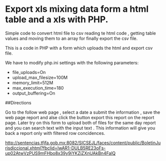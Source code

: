 # Export xls mixing data form a html table and a xls with PHP.

Simple code to convert html file to csv reading te html code , getting table values and moving them to an array for finally export the csv file.

This is a code in PHP with a form which uploads the html and export csv file.

We have to modify php.ini settings with the following parameters:

* file_uploads=On
* upload_max_filesize=100M
* memory_limit=512M
* max_execution_time=180
* output_buffering=On

##Directions 

Go to the follow web page , select a date a submit the information , save the web page report and alse click the button export this report on the report page. Later try on this form to upload both of files for the same day report and you can search text with the input text . This information will give you back a report only with filtered row concidences.

http://sentencias.tfjfa.gob.mx:8082/SICSEJL/faces/content/public/BoletinJurisdiccional.xhtml?fbclid=IwAR1-DULB5RE23oFs-up02AtwVzPUS9mFHbo8x39y9iYKZiZXnUAkBn4FalQ
  

